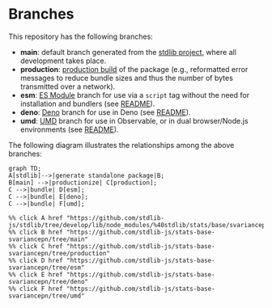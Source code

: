<!--

@license Apache-2.0

Copyright (c) 2022 The Stdlib Authors.

Licensed under the Apache License, Version 2.0 (the "License");
you may not use this file except in compliance with the License.
You may obtain a copy of the License at

    http://www.apache.org/licenses/LICENSE-2.0

Unless required by applicable law or agreed to in writing, software
distributed under the License is distributed on an "AS IS" BASIS,
WITHOUT WARRANTIES OR CONDITIONS OF ANY KIND, either express or implied.
See the License for the specific language governing permissions and
limitations under the License.

-->

# Branches

This repository has the following branches:

-   **main**: default branch generated from the [stdlib project][stdlib-url], where all development takes place.
-   **production**: [production build][production-url] of the package (e.g., reformatted error messages to reduce bundle sizes and thus the number of bytes transmitted over a network).
-   **esm**: [ES Module][esm-url] branch for use via a `script` tag without the need for installation and bundlers (see [README][esm-readme]).
-   **deno**: [Deno][deno-url] branch for use in Deno (see [README][deno-readme]).
-   **umd**: [UMD][umd-url] branch for use in Observable, or in dual browser/Node.js environments (see [README][umd-readme]).

The following diagram illustrates the relationships among the above branches:

```mermaid
graph TD;
A[stdlib]-->|generate standalone package|B;
B[main] -->|productionize| C[production];
C -->|bundle| D[esm];
C -->|bundle| E[deno];
C -->|bundle| F[umd];

%% click A href "https://github.com/stdlib-js/stdlib/tree/develop/lib/node_modules/%40stdlib/stats/base/svariancepn"
%% click B href "https://github.com/stdlib-js/stats-base-svariancepn/tree/main"
%% click C href "https://github.com/stdlib-js/stats-base-svariancepn/tree/production"
%% click D href "https://github.com/stdlib-js/stats-base-svariancepn/tree/esm"
%% click E href "https://github.com/stdlib-js/stats-base-svariancepn/tree/deno"
%% click F href "https://github.com/stdlib-js/stats-base-svariancepn/tree/umd"
```

[stdlib-url]: https://github.com/stdlib-js/stdlib/tree/develop/lib/node_modules/%40stdlib/stats/base/svariancepn
[production-url]: https://github.com/stdlib-js/stats-base-svariancepn/tree/production
[deno-url]: https://github.com/stdlib-js/stats-base-svariancepn/tree/deno
[deno-readme]: https://github.com/stdlib-js/stats-base-svariancepn/blob/deno/README.md
[umd-url]: https://github.com/stdlib-js/stats-base-svariancepn/tree/umd
[umd-readme]: https://github.com/stdlib-js/stats-base-svariancepn/blob/umd/README.md
[esm-url]: https://github.com/stdlib-js/stats-base-svariancepn/tree/esm
[esm-readme]: https://github.com/stdlib-js/stats-base-svariancepn/blob/esm/README.md